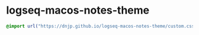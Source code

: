 
# logseq-macos-notes-theme

```css
@import url("https://dnjp.github.io/logseq-macos-notes-theme/custom.css");
```
